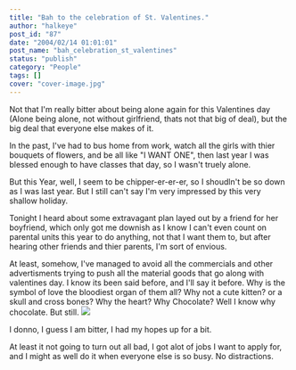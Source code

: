 ```yaml
---
title: "Bah to the celebration of St. Valentines."
author: "halkeye"
post_id: "87"
date: "2004/02/14 01:01:01"
post_name: "bah_celebration_st_valentines"
status: "publish"
category: "People"
tags: []
cover: "cover-image.jpg"
---
```


Not that I'm really bitter about being alone again for this Valentines day (Alone being alone, not without girlfriend, thats not that big of deal), but the big deal that everyone else makes of it.

In the past, I've had to bus home from work, watch all the girls with thier bouquets of flowers, and be all like "I WANT ONE", then last year I was blessed enough to have classes that day, so I wasn't truely alone.

But this Year, well, I seem to be chipper-er-er-er, so I shoudln't be so down as I was last year. But I still can't say I'm very impressed by this very shallow holiday.

Tonight I heard about some extravagant plan layed out by a friend for her boyfriend, which only got me downish as I know I can't even count on parental units this year to do anything, not that I want them to, but after hearing other friends and thier parents, I'm sort of envious.

At least, somehow, I've managed to avoid all the commercials and other advertisments trying to push all the material goods that go along with valentines day. I know its been said before, and I'll say it before. Why is the symbol of love the bloodiest organ of them all? Why not a cute kitten? or a skull and cross bones? Why the heart? Why Chocolate? Well I know why chocolate. But still. ![](432_77b4cfe97611183be2489521e5284cab.jpg)

I donno, I guess I am bitter, I had my hopes up for a bit.

At least it not going to turn out all bad, I got alot of jobs I want to apply for, and I might as well do it when everyone else is so busy. No distractions.
